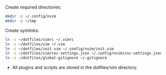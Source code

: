 Create required directories:

```bash
mkdir -p ~/.config/nvim
mkdir -p ~/tmp
```

Create symlinks:

```bash
ln -s ~/dotfiles/vimrc ~/.vimrc
ln -s ~/dotfiles/vim ~/.vim
ln -s ~/dotfiles/init.vim ~/.config/nvim/init.vim
ln -s ~/dotfiles/vim/coc-settings.json ~/.config/nvim/coc-settings.json
ln -s ~/dotfiles/global-gitignore ~/.gitignore
```

- All plugins and scripts are stored in the dotfiles/vim directory.
